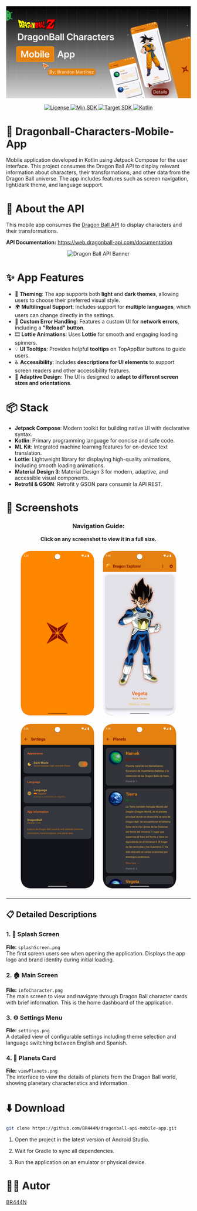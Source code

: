 ![App banner](images/preview.png)

<p align="center">
  <a href="https://github.com/BR444N/dragonball-api-mobile-app/blob/main/LICENSE">
    <img alt="License" src="https://img.shields.io/badge/License-MIT-yellow.svg"/>
  </a>
  <a href="https://github.com/BR444N/dragonball-api-mobile-app/blob/main/build.gradle.kts">
    <img alt="Min SDK" src="https://img.shields.io/badge/minSdk-26-blue.svg"/>
  </a>
  <a href="https://github.com/BR444N/dragonball-api-mobile-app/blob/main/build.gradle.kts">
    <img alt="Target SDK" src="https://img.shields.io/badge/targetSdk-36-orange.svg"/>
  </a>
  <a href="https://github.com/BR444N/dragonball-api-mobile-app/blob/main/build.gradle.kts">
    <img alt="Kotlin" src="https://img.shields.io/badge/Kotlin-37005e?logo=kotlin&logoColor=white"/>
  </a>
</p>

# 🐉 Dragonball-Characters-Mobile-App
Mobile application developed in Kotlin using Jetpack Compose for the user interface. This project consumes the Dragon Ball API to display relevant information about characters, their transformations, and other data from the Dragon Ball universe. The app includes features such as screen navigation, light/dark theme, and language support.

# 📖 About the API
This mobile app consumes the [Dragon Ball API](https://web.dragonball-api.com/) to display characters and their transformations.

**API Documentation:** https://web.dragonball-api.com/documentation

<p align="center">
  <img src="images/dragonBallAPI.png" alt="Dragon Ball API Banner" />

  
</p>

# ✨ App Features

- 🎨 **Theming**: The app supports both **light** and **dark themes**, allowing users to choose their preferred visual style.  
- 🌍 **Multilingual Support**: Includes support for **multiple languages**, which users can change directly in the settings.  
- 🚨 **Custom Error Handling**: Features a custom UI for **network errors**, including a **"Reload" button**.  
- 🎞️ **Lottie Animations**: Uses **Lottie** for smooth and engaging loading spinners.  
- 💡 **UI Tooltips**: Provides helpful **tooltips** on TopAppBar buttons to guide users.  
- ♿ **Accessibility**: Includes **descriptions for UI elements** to support screen readers and other accessibility features.    
- 📱 **Adaptive Design**: The UI is designed to **adapt to different screen sizes and orientations**.

# 📦 Stack

- **Jetpack Compose**: Modern toolkit for building native UI with declarative syntax.
- **Kotlin**: Primary programming language for concise and safe code.
- **ML Kit**: Integrated machine learning features for on-device text translation.
- **Lottie**: Lightweight library for displaying high-quality animations, including smooth loading animations.
- **Material Design 3**: Material Design 3 for modern, adaptive, and accessible visual components.
- **Retrofil & GSON**: Retrofit y GSON para consumir la API REST.

# 📸 Screenshots

<div align="center">

### Navigation Guide:
**Click on any screenshot to view it in a full size.**

<img src="images/splashScreen.png" alt="1. Splash Screen" width="200" style="margin: 10px;" title="SplashScreen"/>
<img src="images/mainScreen.png" alt="2. Main Screen" width="200" style="margin: 10px;" title="MainScreen"/>  
<img src="images/settings.png" alt="3. Settings Menu" width="200" style="margin: 10px;" title="Settings"/>
<img src="images/viewPlanets.png" alt="4. Planets Card" width="200" style="margin: 10px;" title="Planets Card"/>

</div>

---

## 📋 Detailed Descriptions

### 1. 💫 Splash Screen
**File:** `splashScreen.png`  
The first screen users see when opening the application. Displays the app logo and brand identity during initial loading.

### 2. 🏠 Main Screen  
**File:** `infoCharacter.png`  
The main screen to view and navigate through Dragon Ball character cards with brief information. This is the home dashboard of the application.

### 3. ⚙️ Settings Menu
**File:** `settings.png`  
A detailed view of configurable settings including theme selection and language switching between English and Spanish.

### 4. 📝 Planets Card
**File:** `viewPlanets.png`  
The interface to view the details of planets from the Dragon Ball world, showing planetary characteristics and information.

# ⬇️ Download

```bash
git clone https://github.com/BR444N/dragonball-api-mobile-app.git
```

1. Open the project in the latest version of Android Studio.

2. Wait for Gradle to sync all dependencies.

3. Run the application on an emulator or physical device.


# 🙋‍♂️ Autor
[BR444N](https://github.com/BR444N)
